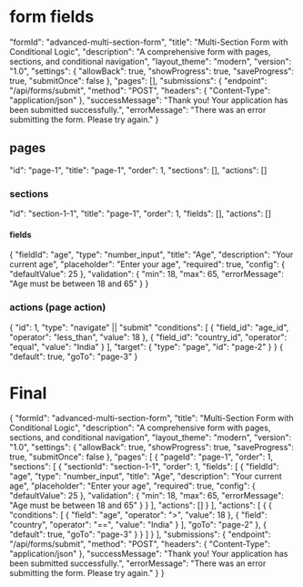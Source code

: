 # form fields
"formId": "advanced-multi-section-form",
"title": "Multi-Section Form with Conditional Logic",
"description": "A comprehensive form with pages, sections, and conditional navigation",
"layout_theme": "modern",
"version": "1.0",
"settings": {
    "allowBack": true,
    "showProgress": true,
    "saveProgress": true,
    "submitOnce": false
},
"pages": [],
"submissions": {
    "endpoint": "/api/forms/submit",
    "method": "POST",
    "headers": {
        "Content-Type": "application/json"
    },
    "successMessage": "Thank you! Your application has been submitted successfully.",
    "errorMessage": "There was an error submitting the form. Please try again."
}


## pages
"id": "page-1",
"title": "page-1",
"order": 1,
"sections": [],
"actions": []

### sections
"id": "section-1-1",
"title": "page-1",
"order": 1,
"fields": [],
"actions": []

#### fields
{
    "fieldId": "age",
    "type": "number_input",
    "title": "Age",
    "description": "Your current age",
    "placeholder": "Enter your age",
    "required": true,
    "config": {
        "defaultValue": 25
    },
    "validation": {
        "min": 18,
        "max": 65,
        "errorMessage": "Age must be between 18 and 65"
    }
}

### actions (page action)
{
    "id": 1,
    "type": "navigate" || "submit"
    "conditions": [
        { "field_id": "age_id", "operator": "less_than", "value": 18 },
        { "field_id": "country_id", "operator": "equal", "value": "India" }
    ],
    "target": {
        "type": "page",
        "id": "page-2"
    }
}
{
    "default": true,
    "goTo": "page-3"
}



# Final
{
    "formId": "advanced-multi-section-form",
    "title": "Multi-Section Form with Conditional Logic",
    "description": "A comprehensive form with pages, sections, and conditional navigation",
    "layout_theme": "modern",
    "version": "1.0",
    "settings": {
        "allowBack": true,
        "showProgress": true,
        "saveProgress": true,
        "submitOnce": false
    },
    "pages": [
        {
            "pageId": "page-1",
            "order": 1,
            "sections": [
                {
                    "sectionId": "section-1-1",
                    "order": 1,
                    "fields": [
                        {
                            "fieldId": "age",
                            "type": "number_input",
                            "title": "Age",
                            "description": "Your current age",
                            "placeholder": "Enter your age",
                            "required": true,
                            "config": {
                                "defaultValue": 25
                            },
                            "validation": {
                                "min": 18,
                                "max": 65,
                                "errorMessage": "Age must be between 18 and 65"
                            }
                        }
                    ],
                    "actions": []
                }
            ],
            "actions": [
                {
                    {
                        "conditions": [
                            { "field": "age", "operator": ">", "value": 18 },
                            { "field": "country", "operator": "==", "value": "India" }
                        ],
                        "goTo": "page-2"
                    },
                    {
                        "default": true,
                        "goTo": "page-3"
                    }
                }
            ]
        }
    ],
    "submissions": {
        "endpoint": "/api/forms/submit",
        "method": "POST",
        "headers": {
            "Content-Type": "application/json"
        },
        "successMessage": "Thank you! Your application has been submitted successfully.",
        "errorMessage": "There was an error submitting the form. Please try again."
    }
}